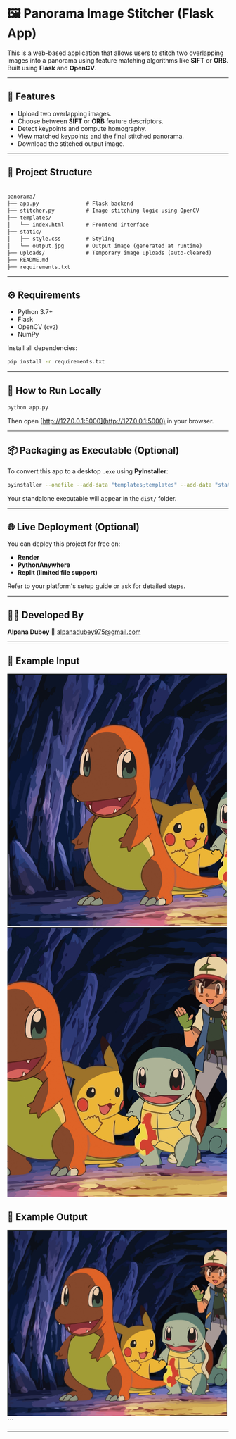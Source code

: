 # 🖼️ Panorama Image Stitcher (Flask App)

This is a web-based application that allows users to stitch two overlapping images into a panorama using feature matching algorithms like **SIFT** or **ORB**. Built using **Flask** and **OpenCV**.

---

## 🚀 Features

- Upload two overlapping images.
- Choose between **SIFT** or **ORB** feature descriptors.
- Detect keypoints and compute homography.
- View matched keypoints and the final stitched panorama.
- Download the stitched output image.

---

## 📁 Project Structure

```

panorama/
├── app.py               # Flask backend
├── stitcher.py          # Image stitching logic using OpenCV
├── templates/
│   └── index.html       # Frontend interface
├── static/
│   ├── style.css        # Styling
│   └── output.jpg       # Output image (generated at runtime)
├── uploads/             # Temporary image uploads (auto-cleared)
├── README.md
├── requirements.txt

````

---

## ⚙️ Requirements

- Python 3.7+
- Flask
- OpenCV (`cv2`)
- NumPy

Install all dependencies:

```bash
pip install -r requirements.txt
````

---

## 🏃 How to Run Locally

```bash
python app.py
```

Then open [http://127.0.0.1:5000](http://127.0.0.1:5000) in your browser.

---

## 📦 Packaging as Executable (Optional)

To convert this app to a desktop `.exe` using **PyInstaller**:

```bash
pyinstaller --onefile --add-data "templates;templates" --add-data "static;static" app.py
```

Your standalone executable will appear in the `dist/` folder.

---

## 🌐 Live Deployment (Optional)

You can deploy this project for free on:

* **Render**
* **PythonAnywhere**
* **Replit (limited file support)**

Refer to your platform's setup guide or ask for detailed steps.

---

## 👩‍💻 Developed By

**Alpana Dubey**
📧 [alpanadubey975@gmail.com](mailto:alpanadubey975@gmail.com)

---

## 📸 Example Input

<img src="uploads/input1.png" alt="Input1" width="500" />
<img src="uploads/input2.png" alt="Input2" width="500" />

## 📸 Example Output

<img src="static/output.jpg" alt="Stitched Panorama" width="500" />
```

---
